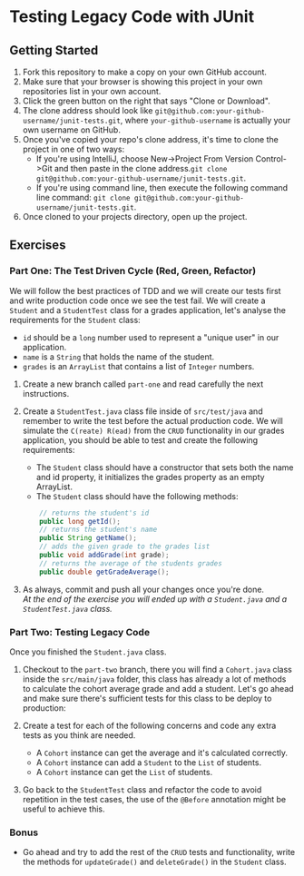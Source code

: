 # Testing Legacy Code with JUnit

## Getting Started
1. Fork this repository to make a copy on your own GitHub account.
1. Make sure that your browser is showing this project in your own repositories list in your own account.
1. Click the green button on the right that says "Clone or Download". 
1. The clone address should look like `git@github.com:your-github-username/junit-tests.git`, where `your-github-username` is actually your own username on GitHub.
1. Once you've copied your repo's clone address, it's time to clone the project in one of two ways: 
    - If you're using IntelliJ, choose New->Project From Version Control->Git and then paste in the clone address.`git clone git@github.com:your-github-username/junit-tests.git`.
    - If you're using command line, then execute the following command line command: `git clone git@github.com:your-github-username/junit-tests.git`.
1. Once cloned to your projects directory, open up the project.

## Exercises

### Part One: The Test Driven Cycle (Red, Green, Refactor) 

We will follow the best practices of TDD and we will create our tests first and write production code once we see the test fail. We will create a `Student` and a `StudentTest` class for a grades application, let's analyse the requirements for the `Student` class:
 
- `id` should be a `long` number used to represent a "unique user" in our application.
- `name` is a `String` that holds the name of the student.
- `grades` is an `ArrayList` that contains a list of `Integer` numbers.

1. Create a new branch called `part-one` and read carefully the next instructions.
1. Create a `StudentTest.java` class file inside of `src/test/java` and remember to write the test before the actual production code. We will simulate the `C(reate) R(ead)` from the `CRUD` functionality in our grades application, you should be able to test and create the following requirements:

    - The `Student` class should have a constructor that sets both the name and id property, it initializes the grades property as an empty ArrayList.
    - The `Student` class should have the following methods:
    ```java
        // returns the student's id
        public long getId();  
        // returns the student's name
        public String getName();
        // adds the given grade to the grades list
        public void addGrade(int grade);
        // returns the average of the students grades
        public double getGradeAverage();
    ```
1. As always, commit and push all your changes once you're done.   
_At the end of the exercise you will ended up with a `Student.java` and a `StudentTest.java` class._

### Part Two: Testing Legacy Code

Once you finished the `Student.java` class.
 
1. Checkout to the `part-two` branch, there you will find a `Cohort.java` class inside the `src/main/java` folder, this class has already a lot of methods to calculate the cohort average grade and add a student. Let's go ahead and make sure there's sufficient tests for this class to be deploy to production:

1. Create a test for each of the following concerns and code any extra tests as you think are needed.
    - A `Cohort` instance can get the average and it's calculated correctly. 
    - A `Cohort` instance can add a `Student` to the `List` of students.
    - A `Cohort` instance can get the `List` of students.
1. Go back to the `StudentTest` class and refactor the code to avoid repetition in the test cases, the use of the `@Before` annotation might be useful to achieve this.

### Bonus

- Go ahead and try to add the rest of the `CRUD` tests and functionality, write the methods for `updateGrade()` and `deleteGrade()` in the `Student` class.